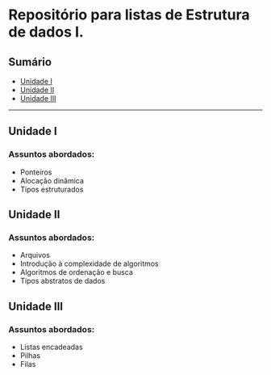 # Repositório para listas de Estrutura de dados I.
## Sumário

 - [Unidade I](#Unidade-I)
 - [Unidade II](#Unidade-II)
 - [Unidade III](#Unidade-III)

***

## Unidade I
### Assuntos abordados:
- Ponteiros
- Alocação dinâmica
- Tipos estruturados


## Unidade II
### Assuntos abordados:
- Arquivos
- Introdução à complexidade de algoritmos
- Algoritmos de ordenação e busca
- Tipos abstratos de dados

## Unidade III
### Assuntos abordados:
- Listas encadeadas
- Pilhas
- Filas